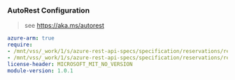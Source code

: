### AutoRest Configuration

> see https://aka.ms/autorest

``` yaml
azure-arm: true
require:
- /mnt/vss/_work/1/s/azure-rest-api-specs/specification/reservations/resource-manager/readme.md
- /mnt/vss/_work/1/s/azure-rest-api-specs/specification/reservations/resource-manager/readme.go.md
license-header: MICROSOFT_MIT_NO_VERSION
module-version: 1.0.1

```